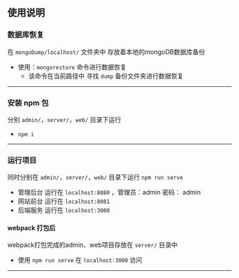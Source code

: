 ## 使用说明

### 数据库恢复
 在 `mongoDump/localhost/` 文件夹中 存放着本地的mongoDB数据库备份
- 使用：`mongorestore` 命令进行数据恢复
   - 该命令在当前路径中 寻找 `dump` 备份文件夹进行数据恢复

---

### 安装 npm 包
分别 `admin/`，`server/`，`web/` 目录下运行
- `npm i`

---

### 运行项目
同时分别在 `admin/`，`server/`，`web/` 目录下运行 `npm run serve`
- 管理后台 运行在 `localhost:8080` ，管理员：admin 密码： admin
- 网站前台 运行在 `localhost:8081` 
- 后端服务 运行在 `localhost:3000` 
#### webpack 打包后
webpack打包完成的admin、web项目存放在 `server/` 目录中
- 使用 `npm run serve` 在 `localhost:3000` 访问
---

